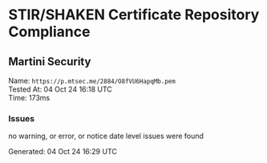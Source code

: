 # STIR/SHAKEN Certificate Repository Compliance

## Martini Security

Name: `https://p.mtsec.me/2884/O8fVU6HapqMb.pem`\
Tested At: 04 Oct 24 16:18 UTC\
Time: 173ms

### Issues

no warning, or error, or notice date level issues were found

Generated: 04 Oct 24 16:29 UTC